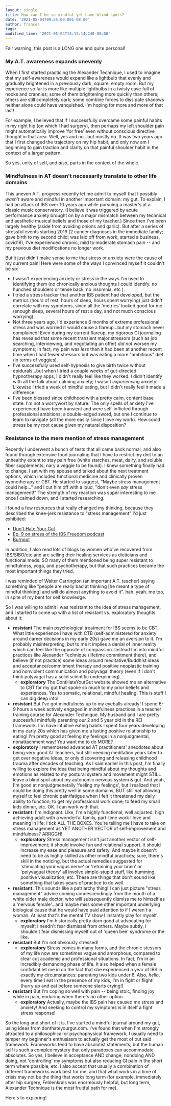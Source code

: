 ```yaml
---
layout: single
title: How can I be so mindful yet have blind spots?
date: '2021-05-04T09:55:00.001-08:00'
author: frances
tags:
modified_time: '2021-05-04T13:13:14.240-08:00'
---
```


Fair warning, this post is a LONG one and quite personal! 


### My A.T. awareness expands unevenly

When I first started practicing the Alexander Technique, I used to imagine that my self-awareness  would expand like a lightbulb that evenly and gradually brightened in a previously dark, square, empty room.  But my experience so far is more like multiple lightbulbs in a twisty cave full of nooks and crannies; some of them brightening more quickly than others; others are still completely dark; some combine forces to dissipate shadows neither alone could have vanquished. I'm hoping for more and more of that last! 

For example, I believed that if I successfully overcame some painful habits in my right hip (on which I had surgery), then perhaps my left shoulder pain might automatically improve 'for free' even without conscious directive thought in that area. Well, yes and no...but mostly no. It was two years ago that I first changed the trajectory on my hip habit, and only now am I beginning to gain traction and clarity on that painful shoulder habit in the context of a larger pattern.

 So yes, unity of self, and *also*, parts in the context of the whole. 

### Mindfulness in AT doesn't necessarily translate to other life domains

This uneven A.T. progress recently let me admit to myself that I possibly *wasn't* aware and mindful in another important domain: my gut.  To explain, I had an attack of IBS over 10 years ago while pursuing a master's at a classic music conservatory. (I believe it was triggered by acute performance anxiety brought on by a major mismatch between my technical and aesthetic musical beliefs and those of my teacher.)  Since then I've been largely healthy (aside from avoiding onions and garlic). But after a series of stressful events starting 2019 (2 cancer diagnoses in the immediate family; gave birth to my second child; was laid off from work; started a business, covid19), I've experienced chronic, mild to moderate stomach pain -- and my previous diet modifications no longer work. 

But it just didn't make sense to me that stress or anxiety were the cause of my current pain! Here were some of the ways I convinced myself it couldn't be so:

- I wasn't experiencing anxiety or stress in the ways I'm used to identifying them (no chronically anxious thoughts I could identify. no hunched shoulders or tense back, no insomnia, etc ).
-  I tried a stress tracker that another IBS patient had developed, but the metrics (hours of rest, hours of sleep, hours spent worrying) just didn't correlate with my symptoms, since all the 'metrics' looked good for me. (enough sleep, several hours of rest a day, and not much conscious worrying)
- Not three years ago, I'd experience 6 months of extreme professional stress and was worried it would cause a flareup...but my stomach never complained!  Even during my current flareup, my rigorous GI journaling has revealed that some recent transient major stressors (such as job searching, interviewing, and negotiating an offer) *did not* worsen my symptoms; in fact, my pain was *less* than it had been at another recent time when I had fewer stressors but was eating a more "ambitious" diet (in terms of veggies).
- I've successfully used self-hypnosis to give birth twice without epidurals...but when I tried a couple weeks of gut-directed hypnotherapy apps, I didn't really feel like they worked.  I didn't identify with all the talk about calming anxiety; I wasn't *experiencing* anxiety!  Likewise I tried a week of mindful eating, but I didn't really feel it made a difference.
- I've been blessed since childhood with a pretty calm, content base state. I'm not a worrywort by nature. The only spells of anxiety I've experienced have been transient and were self-inflicted through professional ambitions; a double-edged sword, but one I continue to learn to navigate (all the more easily since I love my work).  How could stress be my root cause given my natural disposition? 


### Resistance to the mere mention of stress management

Recently I underwent a bunch of tests that all came back normal, and also found through extensive food journaling that I have to restrict my diet to an unhealthy extent to stay pain free (white starches, meat, dairy, and soluble fiber supplements; nary a veggie to be found). I knew something finally had to change. I sat with my spouse and talked about the next treatment options, which included functional medicine and clinically proven hypnotherapy or CBT. He started to suggest, "Maybe stress management could help..."  and I cut him off with a loud, "don't even *say* stress management!" The strength of my reaction was super interesting to me once I calmed down, and I started researching. 

I found a few resources that really changed my thinking, because they described the knee-jerk resistance to "stress management" I'd just exhibited:

- [Don't Hate Your Gut](https://donthateyourguts.com/)
- [Ep. 9 on stress of the IBS Freedom podcast](https://podcasts.apple.com/us/podcast/ibs-freedom-podcast/id1536659361)
- [Burnout](https://www.penguinrandomhouse.com/books/592377/burnout-by-emily-nagoski-phd-and-amelia-nagoski-dma/)

In addition, I also read lots of blogs by women who've recovered from IBS/SIBO/etc and are selling their healing services as dieticians and functional meds. SO many of them mentioned being super resistant to mindfulness, yoga, and psychotherapy, but that such practices became the most important things they tried.

I was reminded of Walter Carrington (an important A.T. teacher) saying something like "people are really bad at thinking [he meant a type of mindful thinking] and will do almost anything to avoid it". hah. yeah. me too, in spite of my bent for self knowledge. 

So I was willing to admit I was resistant to the idea of stress management, and I started to come up with a list of resistant vs. exploratory thoughts about it:


- **resistant** The main psychological treatment for IBS seems to be CBT.  What little experience i have with CTB (self-administered for anxiety around career decisions in my early 20s) gave me an aversion to it. I'm probably misinterpreting, but to me it implies a denial of inner reality which can feel like the opposite of compassion.  Instead I'm into mindful practices like Alexander Technique (lifetime commitment there),  and believe (if not practice) some ideas around meditative/Buddhist ideas and acceptance/commitment therapy and positive neoplastic training and nonviolent communication and polyvagal theory (even if I don't think polyvagal has a solid scientific underpinning)....
  - **exploratory** The DontHateYourGut website showed me an alternative to CBT for my gut that spoke so much to my prior beliefs and experiences. Yes to somatic, relational, mindful healing! This is stuff I can dig deep into! 
-  **resistant** But I've got mindfulness up to my eyeballs already! I spend 6-9 hours a week actively engaged in mindfulness practices in a teacher training course for Alexander Technique. My husband and I are pretty successful mindfully parenting our 2 and 5 year old in the REI framework.  I'm have intuitive eating habits I spent four years developing in my early 20s which has given me a lasting positive relationship to eating!  I'm pretty good at feeling my feelings in a nonjudgmental, nonattachment way! You want me to do MORE?
  - **exploratory**  I remembered advanced AT practitioners' anecdotes about being very good AT teachers, but still needing meditation years later to get over negative ideas, or only discovering and releasing childhood trauma after decades of teaching. As I said earlier in this post, I'm finally willing to explore the idea that being mindful about my thoughts and emotions as related to my postural system and movement might STILL leave a blind spot about my autonomic nervous system & gut.  And yeah, I'm good at nonjudgmenetally 'feeling my feelings', but I realized that I could be doing this pretty well in some domains, BUT still *not* allowing myself to feel chronic pain/fatigue when I felt it threatened my daily ability to function; to get my professional work done; to feed my small kids dinner, etc.  OK. I can work with that. 
- **resistant:** I'm indignant. Like, I'm a highly functional, well adjusted, high achieving adult with a wonderful family, part-time work I love and meaning in life; I tick ALL THE BOXES. You're telling me I have to take on stress management as YET ANOTHER VECTOR of self-improvement and mindfulness? ARRGGH! 
  -  **exploratory**  Stress management isn't just another vector of self-improvement; it should involve fun and relational support. it should increase my ease and pleasure and safety.  And maybe it doesn't need to be as highly skilled as other mindful practices; sure, there's skill in the noticing, but the actual remedies suggested for 'stimulating your vagus nerve' or 'retraining your brain' or 'polyvagual theory' all involve simple-stupid stuff, like humming, positive visualization, etc. These are things that don't sound like something that takes years of practice to do well. 
- **resistant:** This sounds like a patriarchy thing! I can just picture "stress management" advice coming condescendingly from the mouth of a white older male doctor, who will subsequently dismiss me to himself as a 'nervous female'...and maybe miss some other important underlying biological cause that he would have paid attention to if I weren't a woman. At least that's the mental TV show I instantly play for myself.
  - **exploratory** I'm historically pretty darn good at advocating for myself;  I needn't fear dismissal from others. Maybe subtly, I shouldn't fear dismissing myself out of 'queen bee' syndrome or the like.
- **resistant** But I'm not obviously stressed! 
  - **exploratory** Stress comes in many forms, and the chronic stessors of my life now are sometimes vague and amorphous, compared to clear cut academic and professional situations. In fact, I'm in an incredibly demanding phase of life. It also helped when a female confidant let me in on the fact that she experienced a year of IBS in exactly my circumstances: parenting two kids under 6. Also, *hello*, every time I eat in the presence of my kids, I'm in fight or flight! (hurry up and eat before someone starts crying!)
- **resistant** But I'm coping so well with pain -- being stoic, finding joy while in pain, enduring when there's no other option.
  -  **exploratory** Actually, maybe the IBS pain has caused me stress and anxiety! And seeking to control my symptoms is in itself a fight stress response! 


So the long and short of it is, I've started a mindful journal around my gut, using ideas from donthateyourgut.com. I've found that when I'm strongly attracted to a philosophical or psychophysical framework, I usually need to temper my beginner's enthusiasm to actually get the most of out said framework.  Frameworks tend to have absolutist statements, but the human self is such a complex mystery that only paradoxes can accommodate absolutes. So yes, I believe in acceptance AND change; nondoing AND doing, not 'controlling' my symptoms but also reducing GI  pain in the short term where possible, etc. I also accept that usually a combination of different frameworks work best for me, and that what works in a time of crisis may not be the thing that works long term (for example, immediately after hip surgery, Feldenkrais was enormously helpful, but long term, Alexander Technique is the most fruitful path for me).

Here's to exploring!


